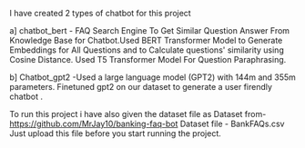 I have created 2 types of chatbot for this project 

a] chatbot_bert - FAQ Search Engine To Get Similar Question Answer From Knowledge Base for Chatbot.Used BERT Transformer Model to Generate Embeddings for All
Questions and to Calculate questions' similarity using Cosine Distance. Used T5 Transformer Model For Question Paraphrasing.

b] Chatbot_gpt2 -Used a large language model (GPT2) with 144m and 355m parameters. Finetuned gpt2 on our dataset to generate a user firendly chatbot .


To run this project i have also given the dataset file as 
Dataset from-  https://github.com/MrJay10/banking-faq-bot
Dataset file - BankFAQs.csv 
Just upload this file before you start running the project.
